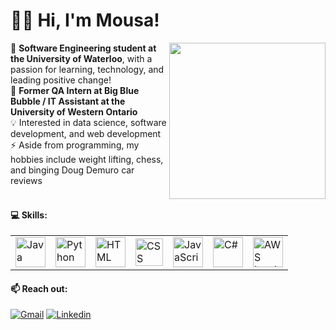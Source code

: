 # 🙋‍♂️ Hi, I'm Mousa!

<img align="right" src="https://media2.giphy.com/media/xVRRDVP6lqtNQJrzN7/giphy.gif" height="250"> 🏫 **Software Engineering student at the University of Waterloo**, with a passion for learning, technology, and leading positive change! 
<br />
🏢 **Former QA Intern at Big Blue Bubble / IT Assistant at the University of Western Ontario**
<br />
💡 Interested in data science, software development, and web development
<br />
⚡ Aside from programming, my hobbies include weight lifting, chess, and binging Doug Demuro car reviews
<br />
<br />

#### 💻 Skills:
<table>
  <tr>
    <td><img title="Java" alt="Java" src="https://img.icons8.com/all/500/java-coffee-cup-logo.png" width="48"></td>
    <td><img title="Python" alt="Python" src="https://upload.wikimedia.org/wikipedia/commons/thumb/d/d3/Python_icon_%28black_and_white%29.svg/1200px-Python_icon_%28black_and_white%29.svg.png" width="48"></td>
    <td><img title="HTML" alt="HTML" src="https://www.w3.org/html/logo/downloads/HTML5_1Color_Black.png" width="48"></td>
    <td><img title="CSS" alt="CSS" src="https://user-images.githubusercontent.com/66835262/88987203-3477f380-d2a3-11ea-9e51-6b7f1c00bdb8.png" width="44"></td>
    <td><img title="JavaScript" alt="JavaScript" src="https://img.icons8.com/all/500/javascript-logo.png" width="48"></td>
    <td><img title="C#" alt="C#" src="https://img.icons8.com/all/500/c-sharp-logo.png" width="48"></td>
    <td><img title="AWS Lambda" alt="AWS Lambda" src="https://i.imgur.com/OJPCtm8.jpg" width="48"></td>
  </tr>
</table>

#### 📫 Reach out:
[![Gmail](https://img.shields.io/badge/-MousaZourob@gmail.com-c14438?logo=Gmail&logoColor=white)](mailto:MousaZourob@gmail.com)
[![Linkedin](https://img.shields.io/badge/-Mousa_Zouorb-blue?logo=Linkedin&logoColor=white)](https://www.linkedin.com/in/mousazourob/) 
